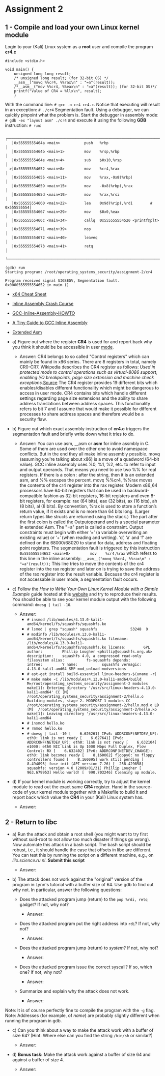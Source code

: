 # Assignment 2

## 1 - Compile and load your own Linux kernel module


Login to your (Kali) Linux system as a **root** user and compile the program **cr4.c**

```
#include <stdio.h>

void main() {
	unsigned long long result;
	/* unsigned long result; (for 32-bit OS) */
	__asm__("movq %%cr4, %%rax\n" : "=a"(result));
	/*__asm__("mov %%cr4, %%eax\n" : "=a"(result)); (for 32-bit OS)*/
	printf("Value of CR4 = %llx\n", result);
	}
```

With the command line: `# gcc -o cr4 cr4.c`. 
Notice that executing will result in an exception: `# ./cr4` Segmentation fault.
Using a debugger, we can quickly pinpoint what the problem is. Start the debugger in assembly mode: `# gdb -ex "layout asm" ./cr4`
and execute it using the following **GDB** instruction: `# run`:

```
   ┌───────────────────────────────────────────────────────────────────────────┐
   │0x55555555464a <main>           push   %rbp                                │
   │0x55555555464b <main+1>         mov    %rsp,%rbp                           │
   │0x55555555464e <main+4>         sub    $0x10,%rsp                          │
  >│0x555555554652 <main+8>         mov    %cr4,%rax                           │
   │0x555555554655 <main+11>        mov    %rax,-0x8(%rbp)                     │
   │0x555555554659 <main+15>        mov    -0x8(%rbp),%rax                     │
   │0x55555555465d <main+19>        mov    %rax,%rsi                           │
   │0x555555554660 <main+22>        lea    0x9d(%rip),%rdi        # 0x555555554│
   │0x555555554667 <main+29>        mov    $0x0,%eax                           │
   │0x55555555466c <main+34>        callq  0x555555554520 <printf@plt>         │
   │0x555555554671 <main+39>        nop                                        │
   │0x555555554672 <main+40>        leaveq                                     │
   │0x555555554673 <main+41>        retq                                       │
   └───────────────────────────────────────────────────────────────────────────┘

(gdb) run
Starting program: /root/operating_systems_security/assignment-2/cr4

Program received signal SIGSEGV, Segmentation fault.
0x0000555555554652 in main ()

```

* [x64 Cheat Sheet](https://cs.brown.edu/courses/cs033/docs/guides/x64_cheatsheet.pdf)
* [Inline Assembly Crash Course](https://0xax.gitbooks.io/linux-insides/content/Theory/asm.html)
* [GCC-Inline-Assembly-HOWTO](http://www.ibiblio.org/gferg/ldp/GCC-Inline-Assembly-HOWTO.html)
* [A Tiny Guide to GCC Inline Assembly](http://ericw.ca/notes/a-tiny-guide-to-gcc-inline-assembly.html)
* [Extended Asm](https://gcc.gnu.org/onlinedocs/gcc/Extended-Asm.html)






* a) Figure out where the register **CR4** is used for and report back why you think it should be be accessible in user [mode](http://en.wikipedia.org/wiki/Control_register).

	* Answer: CR4 belongs to so called "Control registers" which can mainly be found in x86 series. There are 8 registers in total, namely CR0-CR7. Wikipedia describes the CR4 register as follows: *Used in protected mode to control operations such as virtual-8086 support, enabling I/O breakpoints, page size extension and machine check exceptions.*[Source](https://en.wikipedia.org/wiki/Control_register#CR4)
	The CR4 register provides 19 different bits which enables/disables different functionality which might be dangerous to access in user mode. CR4 contains bits which handle different settings regarding page size extensions and the ability to share address translations between address spaces. This functionality refers to bit 7 and I assume that would make it possible for different processes to share address spaces and therefore would be a security flaw.
	

* b) Figure out which exact assembly instruction of **cr4.c** triggers the segmentation fault and briefly write down what it tries to do.
	
	* Answer: You can use asm, __asm or __asm__ for inline assmbly in C. Some of them are used over the other one to avoid namespace conflicts. But in the end they all make inline assembly possible. movq (assuming you're talking about x86) is a move of a quadword (64-bit value). GCC inline assembly uses %0, %1, %2, etc. to refer to input and output operands. That means you need to use two %% for real registers. If there is a colon : after the string, then it is an extended asm, and %% escapes the percent. movq %%cr4, %%rax moves the contents of the cr4 register into the rax register. Modern x86_64 processors have 64-bit registers that can be used in backward-compatible fashion as 32-bit registers, 16-bit registers and even 8-bit registers, for example: rax (64 bits), eax (32 bits), ax (16 bits), ah (8 bits), al (8 bits). By convention, %rax​ is used to store a function’s return value, if it exists and is no more than 64 bits long. (Larger return types like structs are returned using the stack.) The part after the first colon is called the Outputoperand and is a special parameter in extended Asm. The "=a" part is called a constraint. Output constraints must begin with either ‘=’ (a variable overwriting an existing value) or ‘+’ (when reading and writing). ‘d’, ‘a’ and ‘f’ are defined on the 68000/68020 to stand for data, address and floating point registers. The segmentation fault is triggered by this instruction `0x555555554652 <main+8>         mov    %cr4,%rax` which refers to this line in the inline assembly: `__asm__("movq %%cr4, %%rax\n" : "=a"(result));` This line tries to move the contents of the cr4 register into the rax register and later on is trying to save the address of the rax register into the result variable. Because the cr4 register is not accessable in user mode, a segmentation fault occurs.

* c) Follow the *How to Write Your Own Linux Kernel Module with a Simple Example* guide hosted at this [website](http://www.thegeekstuff.com/2013/07/write-linux-kernel-module/) and try to reproduce their results. You should be able to see your kernel module output with the following command: `dmesg | tail -10`.

	* Answer: 
		* `# insmod /lib/modules/4.13.0-kali1-amd64/kernel/fs/squashfs/squashfs.ko`
		* `# lsmod | grep "squash"
			 squashfs               53248  0
		`
		* `# modinfo /lib/modules/4.13.0-kali1-amd64/kernel/fs/squashfs/squashfs.ko
			filename:       /lib/modules/4.13.0-kali1-amd64/kernel/fs/squashfs/squashfs.ko
			license:        GPL
			author:         Phillip Lougher <phillip@squashfs.org.uk>
			description:    squashfs 4.0, a compressed read-only filesystem
			alias:          fs-squashfs
			depends:        
			intree:         Y
			name:           squashfs
			vermagic:       4.13.0-kali1-amd64 SMP mod_unload modversions
		`
		* `# apt-get install build-essential linux-headers-$(uname -r)`
		* `# make
			make -C /lib/modules/4.13.0-kali1-amd64/build M=/root/operating_systems_security/assignment-2 modules
			make[1]: Entering directory '/usr/src/linux-headers-4.13.0-kali1-amd64'
			  CC [M]  /root/operating_systems_security/assignment-2/hello.o
			  Building modules, stage 2.
			  MODPOST 1 modules
			  CC      /root/operating_systems_security/assignment-2/hello.mod.o
			  LD [M]  /root/operating_systems_security/assignment-2/hello.ko
			make[1]: Leaving directory '/usr/src/linux-headers-4.13.0-kali1-amd64
		`
		* `# insmod hello.ko`
		* `# rmmod hello.ko`
		* `# dmesg | tail -10
			[    6.626261] IPv6: ADDRCONF(NETDEV_UP): eth0: link is not ready
			[    6.627641] IPv6: ADDRCONF(NETDEV_UP): eth0: link is not ready
			[    6.632104] e1000: eth0 NIC Link is Up 1000 Mbps Full Duplex, Flow Control: RX
			[    6.632402] IPv6: ADDRCONF(NETDEV_CHANGE): eth0: link becomes ready
			[    8.160062] floppy0: no floppy controllers found
			[    8.160095] work still pending
			[    8.494095] fuse init (API version 7.26)
			[  258.429858] squashfs: version 4.0 (2009/01/31) Phillip Lougher
			[  963.679953] Hello world!
			[  990.703246] Cleaning up module.
		`

* d) If your kernel module is working correctly, try to adjust the kernel module to read out the exact same **CR4** register. Hand in the source-code of your kernel module together with a Makefile to build it and report back which value the **CR4** in your (Kali) Linux system has.

	* Answer:


## 2 - Return to libc

* a) Run the attack and obtain a root shell (you might want to try first without suid-root to not allow too much disaster if things go wrong). Now automate this attack in a bash script. The bash script should be robust, i.e., it should handle the case that offsets in libc are different. You can test this by running the script on a different machine, e.g., on *lilo.science.ru.nl*. **Submit this script**
	
	* Answer:

* b) The attack does not work against the "original" version of the program in Lynn's tutorial with a buffer size of 64. Use gdb to find out why not. In particular, answer the following questions:
	
	* Does the attacked program jump (return) to the `pop %rdi, retq` gadget? If not, why not?

		* Answer:

	* Does the attacked program put the right address into `rdi`? If not, why not?
	
		* Answer:

	* Does the attacked program jump (return) to *system*? If not, why not?
	
		* Answer:

	* Does the attacked program issue the correct syscall? If so, which one? If not, why not?
	
		* Answer:

	* Summarize and explain why the attack does not work.
	
		* Answer:


Note: It is of course perfectly fine to compile the program with the `-g` flag.
Note: Addresses (for example, of *name*) are probably slightly different when running the program in gdb.

* c) Can you think about a way to make the attack work with a buffer of size 64? (Hint: Where else can you find the string `/bin/sh` or similar?)

	* Answer:

* d) **Bonus task:** Make the attack work against a buffer of size 64 and against a buffer of size 4.

	* Answer:							